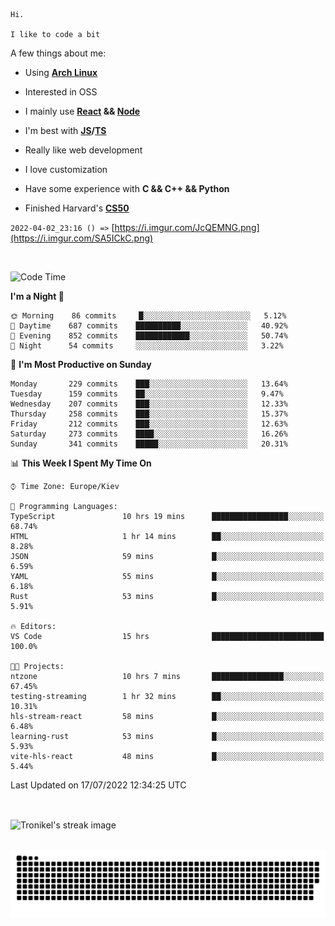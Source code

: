 ```
Hi.

I like to code a bit
```

A few things about me:

-   Using **[Arch Linux](https://archlinux.org/)**

-   Interested in OSS

-   I mainly use **[React](https://reactjs.org/) && [Node](https://nodejs.org/en/)**

-   I'm best with **[JS](https://www.javascript.com/)/[TS](https://www.typescriptlang.org/)**

-   Really like web development

-   I love customization

-   Have some experience with **C && C++ && Python**

-   Finished Harvard's **[CS50](https://cs50.harvard.edu)**

`2022-04-02_23:16 () =>` [https://i.imgur.com/JcQEMNG.png](https://i.imgur.com/SA5ICkC.png)

<br>

<!--START_SECTION:waka-->
![Code Time](http://img.shields.io/badge/Code%20Time-796%20hrs%2039%20mins-blue)

**I'm a Night 🦉** 

```text
🌞 Morning    86 commits     █░░░░░░░░░░░░░░░░░░░░░░░░   5.12% 
🌆 Daytime    687 commits    ██████████░░░░░░░░░░░░░░░   40.92% 
🌃 Evening    852 commits    ████████████░░░░░░░░░░░░░   50.74% 
🌙 Night      54 commits     ░░░░░░░░░░░░░░░░░░░░░░░░░   3.22%

```
📅 **I'm Most Productive on Sunday** 

```text
Monday       229 commits    ███░░░░░░░░░░░░░░░░░░░░░░   13.64% 
Tuesday      159 commits    ██░░░░░░░░░░░░░░░░░░░░░░░   9.47% 
Wednesday    207 commits    ███░░░░░░░░░░░░░░░░░░░░░░   12.33% 
Thursday     258 commits    ███░░░░░░░░░░░░░░░░░░░░░░   15.37% 
Friday       212 commits    ███░░░░░░░░░░░░░░░░░░░░░░   12.63% 
Saturday     273 commits    ████░░░░░░░░░░░░░░░░░░░░░   16.26% 
Sunday       341 commits    █████░░░░░░░░░░░░░░░░░░░░   20.31%

```


📊 **This Week I Spent My Time On** 

```text
⌚︎ Time Zone: Europe/Kiev

💬 Programming Languages: 
TypeScript               10 hrs 19 mins      █████████████████░░░░░░░░   68.74% 
HTML                     1 hr 14 mins        ██░░░░░░░░░░░░░░░░░░░░░░░   8.28% 
JSON                     59 mins             █░░░░░░░░░░░░░░░░░░░░░░░░   6.59% 
YAML                     55 mins             █░░░░░░░░░░░░░░░░░░░░░░░░   6.18% 
Rust                     53 mins             █░░░░░░░░░░░░░░░░░░░░░░░░   5.91%

🔥 Editors: 
VS Code                  15 hrs              █████████████████████████   100.0%

🐱‍💻 Projects: 
ntzone                   10 hrs 7 mins       ████████████████░░░░░░░░░   67.45% 
testing-streaming        1 hr 32 mins        ██░░░░░░░░░░░░░░░░░░░░░░░   10.31% 
hls-stream-react         58 mins             █░░░░░░░░░░░░░░░░░░░░░░░░   6.48% 
learning-rust            53 mins             █░░░░░░░░░░░░░░░░░░░░░░░░   5.93% 
vite-hls-react           48 mins             █░░░░░░░░░░░░░░░░░░░░░░░░   5.44%

```


 Last Updated on 17/07/2022 12:34:25 UTC
<!--END_SECTION:waka-->

<br>

<p><img align="center" src="https://github-readme-streak-stats.herokuapp.com/?user=Tronikelis&theme=dark" alt="Tronikel's streak image" /></p>

<br>

<img title="" src="https://raw.githubusercontent.com/Tronikelis/Tronikelis/output/github-contribution-grid-snake.svg" alt="very cool snake thingey" data-align="left">
